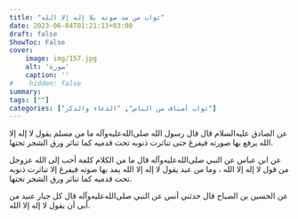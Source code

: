 ```yaml
---
title: "ثواب من مد صوته بلا إله إلا الله"
date: 2023-06-04T01:21:13+03:00
draft: false
ShowToc: False
cover:
    image: img/157.jpg
    alt: 'صورة'
    caption: ''
#    hidden: false
summary: 
tags: [""]
categories: ["ثواب أصناف من الناس", "الدعاء والذكر"]
---
```

عن الصادق
عليه‌السلام قال قال رسول الله صلى‌الله‌عليه‌وآله ما من مسلم يقول لا إله إلا الله
يرفع بها صورته فيفرغ حتى تناثرت ذنوبه تحت قدميه كما تناثر ورق
الشجر تحتها.

عن ابن عباس عن النبي صلى‌الله‌عليه‌وآله قال ما من الكلام كلمة أحب إلى الله
عزوجل من قول لا إله إلا الله ، وما من عبد يقول لا إله إلا الله يمد
بها صوته فيفرغ إلا تناثرت ذنوبه تحت قدميه كما تناثر ورق الشجر
تحتها.

عن
الحسين بن الصباح قال حدثني أنس عن النبي صلى‌الله‌عليه‌وآله قال كل جبار عنيد
من أبى أن يقول لا إله إلا الله.


